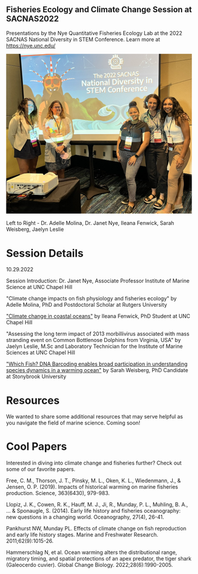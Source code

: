 ## Fisheries Ecology and Climate Change Session at SACNAS2022
Presentations by the Nye Quantitative Fisheries Ecology Lab at the 2022 SACNAS National Diversity in STEM Conference. Learn more at https://nye.unc.edu/

![](sacnas_photo.jpeg)

Left to Right - Dr. Adelle Molina, Dr. Janet Nye, Ileana Fenwick, Sarah Weisberg, Jaelyn Leslie 

# Session Details 

10.29.2022 

Session Introduction: Dr. Janet Nye, Associate Professor Institute of Marine Science at UNC Chapel Hill 

"Climate change impacts on fish physiology and fisheries ecology" by Adelle Molina, PhD and Postdoctoral Scholar at Rutgers University 

["Climate change in coastal oceans"](https://rawcdn.githack.com/IleanaF/FisheriesEcology_SACNAS2022/ac8f3dc853d86fd96a4566aba4d745056a989b33/SACNAS_22_ClimateChange.pdf) by Ileana Fenwick, PhD Student at UNC Chapel Hill 

"Assessing the long term impact of 2013 morbillivirus associated with mass stranding event on Common Bottlenose Dolphins from Virginia, USA" by Jaelyn Leslie, M.Sc and Laboratory Technician for the Institute of Marine Sciences at UNC Chapel Hill 

["Which Fish? DNA Barcoding enables broad participation in understanding species dynamics in a warming ocean"](https://rawcdn.githack.com/IleanaF/FisheriesEcology_SACNAS2022/6069dfe78080fc9eebf91ae7995e84040361e003/Weisberg_SACNAS_Which_Fish.pdf) by Sarah Weisberg, PhD Candidate at Stonybrook University


# Resources 
We wanted to share some additional resources that may serve helpful as you navigate the field of marine science. Coming soon! 

# Cool Papers 
Interested in diving into climate change and fisheries further? Check out some of our favorite papers. 

Free, C. M., Thorson, J. T., Pinsky, M. L., Oken, K. L., Wiedenmann, J., & Jensen, O. P. (2019). Impacts of historical warming on marine fisheries production. Science, 363(6430), 979-983.

Llopiz, J. K., Cowen, R. K., Hauff, M. J., Ji, R., Munday, P. L., Muhling, B. A., ... & Sponaugle, S. (2014). Early life history and fisheries oceanography: new questions in a changing world. Oceanography, 27(4), 26-41.

Pankhurst NW, Munday PL. Effects of climate change on fish reproduction and early life history stages. Marine and Freshwater Research. 2011;62(9):1015-26.

Hammerschlag N, et al. Ocean warming alters the distributional range, migratory timing, and spatial protections of an apex predator, the tiger shark (Galeocerdo cuvier). Global Change Biology. 2022;28(6):1990-2005.
